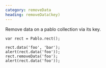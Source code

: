 ```yaml
--- 
category: removeData
heading: removeData(key)
---
```


Remove data on a pablo collection via its key.

    var rect = Pablo.rect();

    rect.data('foo', 'bar');
    alert(rect.data('foo'));
    rect.removeData('foo');
    alert(rect.data('foo'));